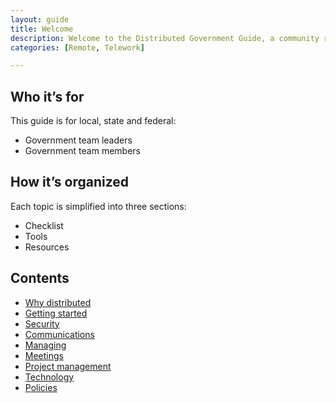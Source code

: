 ```yaml
---
layout: guide
title: Welcome
description: Welcome to the Distributed Government Guide, a community resource helping public service teams build highly effective remote and telework environments.
categories: [Remote, Telework]

---
```


## Who it’s for

This guide is for local, state and federal:

* Government team leaders
* Government team members

## How it’s organized

Each topic is simplified into three sections:

* Checklist
* Tools
* Resources

## Contents

* [Why distributed](/guide/why-distributed)
* [Getting started](/guide/getting-started)
* [Security](/guide/security)
* [Communications](/guide/communications)
* [Managing](/guide/managing)
* [Meetings](/guide/meetings)
* [Project management](/guide/project-management)
* [Technology](/guide/technology)
* [Policies](/guide/policies)